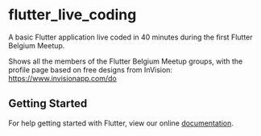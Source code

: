 # flutter_live_coding

A basic Flutter application live coded in 40 minutes during the first Flutter Belgium Meetup.

Shows all the members of the Flutter Belgium Meetup groups, with the profile page based on free designs from InVision: https://www.invisionapp.com/do

## Getting Started

For help getting started with Flutter, view our online
[documentation](https://flutter.io/).
